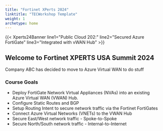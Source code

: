 ```yaml
---
title: "Fortinet XPerts 2024"
linktitle: "TECWorkshop Template"
weight: 1
archetype: home
---
```


{{< Xperts24Banner line1="Public Cloud 202:" line2="Secured Azure FortiGate" line3="Integrated with vWAN Hub" >}}

## Welcome to Fortinet XPERTS USA Summit 2024

Company ABC has decided to move to Azure Virtual WAN to do stuff

### Course Goals

- Deploy FortiGate Network Virtual Appliances (NVAs) into an existing Azure Virtual WAN (VWAN) Hub.
- Configure Static Routes and BGP
- Setup Routing Intent to secure network traffic via the Fortinet FortiGates
- Connect Azure Virtual Networks (VNETs) to the VWAN Hub
- Secure East/West network traffic - Spoke-to-Spoke
- Secure North/South network traffic - Internal-to-Internet

<!--### The Bonus Goal

- Configure Hub to Hub Traffic Inspection-->
